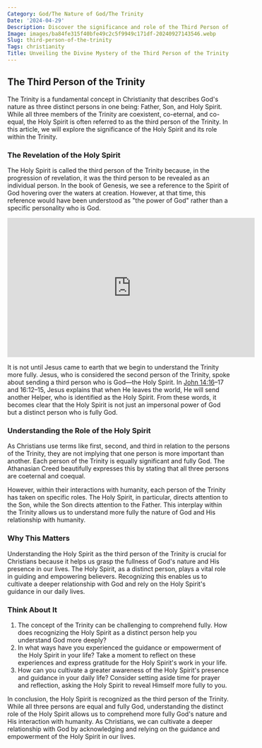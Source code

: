 ```yaml
---
Category: God/The Nature of God/The Trinity
Date: '2024-04-29'
Description: Discover the significance and role of the Third Person of the Trinity in Christian theology. Explore the divine attributes and functions of the Holy Spirit in this insightful article.
Image: images/ba84fe315f40bfe49c2c5f9949c171df-20240927143546.webp
Slug: third-person-of-the-trinity
Tags: christianity
Title: Unveiling the Divine Mystery of the Third Person of the Trinity
---
```


## The Third Person of the Trinity

The Trinity is a fundamental concept in Christianity that describes God's nature as three distinct persons in one being: Father, Son, and Holy Spirit. While all three members of the Trinity are coexistent, co-eternal, and co-equal, the Holy Spirit is often referred to as the third person of the Trinity. In this article, we will explore the significance of the Holy Spirit and its role within the Trinity.

### The Revelation of the Holy Spirit

The Holy Spirit is called the third person of the Trinity because, in the progression of revelation, it was the third person to be revealed as an individual person. In the book of Genesis, we see a reference to the Spirit of God hovering over the waters at creation. However, at that time, this reference would have been understood as "the power of God" rather than a specific personality who is God.


<iframe width="560" height="315" src="https://www.youtube.com/embed/VM2UE6MIKzM" frameborder="0" allow="autoplay; encrypted-media" allowfullscreen></iframe>


It is not until Jesus came to earth that we begin to understand the Trinity more fully. Jesus, who is considered the second person of the Trinity, spoke about sending a third person who is God—the Holy Spirit. In [John 14:16](https://www.bibleref.com/John/14/John-14-16.html)–17 and 16:12–15, Jesus explains that when He leaves the world, He will send another Helper, who is identified as the Holy Spirit. From these words, it becomes clear that the Holy Spirit is not just an impersonal power of God but a distinct person who is fully God.

### Understanding the Role of the Holy Spirit

As Christians use terms like first, second, and third in relation to the persons of the Trinity, they are not implying that one person is more important than another. Each person of the Trinity is equally significant and fully God. The Athanasian Creed beautifully expresses this by stating that all three persons are coeternal and coequal.

However, within their interactions with humanity, each person of the Trinity has taken on specific roles. The Holy Spirit, in particular, directs attention to the Son, while the Son directs attention to the Father. This interplay within the Trinity allows us to understand more fully the nature of God and His relationship with humanity.

### Why This Matters

Understanding the Holy Spirit as the third person of the Trinity is crucial for Christians because it helps us grasp the fullness of God's nature and His presence in our lives. The Holy Spirit, as a distinct person, plays a vital role in guiding and empowering believers. Recognizing this enables us to cultivate a deeper relationship with God and rely on the Holy Spirit's guidance in our daily lives.

### Think About It

1. The concept of the Trinity can be challenging to comprehend fully. How does recognizing the Holy Spirit as a distinct person help you understand God more deeply?
2. In what ways have you experienced the guidance or empowerment of the Holy Spirit in your life? Take a moment to reflect on these experiences and express gratitude for the Holy Spirit's work in your life.
3. How can you cultivate a greater awareness of the Holy Spirit's presence and guidance in your daily life? Consider setting aside time for prayer and reflection, asking the Holy Spirit to reveal Himself more fully to you.

In conclusion, the Holy Spirit is recognized as the third person of the Trinity. While all three persons are equal and fully God, understanding the distinct role of the Holy Spirit allows us to comprehend more fully God's nature and His interaction with humanity. As Christians, we can cultivate a deeper relationship with God by acknowledging and relying on the guidance and empowerment of the Holy Spirit in our lives.